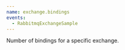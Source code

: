 ```yaml
---
name: exchange.bindings
events:
  - RabbitmqExchangeSample
---
```


Number of bindings for a specific exchange.